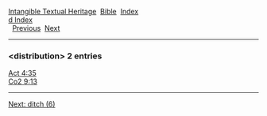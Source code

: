[Intangible Textual Heritage](../../index)  [Bible](../index) 
[Index](index)   
[d Index](_d_)  
  [Previous](c03281)  [Next](c03283) 

------------------------------------------------------------------------

### &lt;distribution&gt; 2 entries

[Act 4:35](../kjv/act004.htm#035)  
[Co2 9:13](../kjv/co2009.htm#013)  

------------------------------------------------------------------------

[Next: ditch (6)](c03283)

